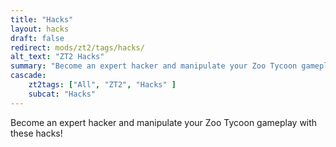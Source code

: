 ```yaml
---
title: "Hacks"
layout: hacks
draft: false
redirect: mods/zt2/tags/hacks/
alt_text: "ZT2 Hacks"
summary: "Become an expert hacker and manipulate your Zoo Tycoon gameplay with these hacks!"
cascade:
    zt2tags: ["All", "ZT2", "Hacks" ]
    subcat: "Hacks"
---
```


Become an expert hacker and manipulate your Zoo Tycoon gameplay with these hacks!